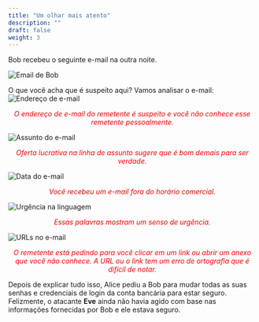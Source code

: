 ```yaml
---
title: "Um olhar mais atento"
description: ""
draft: false
weight: 3
---
```


Bob recebeu o seguinte e-mail na outra noite.

![Email de Bob](../media/email.png?classes=border,shadow)

O que você acha que é suspeito aqui? Vamos analisar o e-mail:
![Endereço de e-mail](../media/from_address.JPG?classes=border,shadow)

<div style="text-align: center;">
<p style="color:red">
<em>O endereço de e-mail do remetente é suspeito e você não conhece esse remetente pessoalmente.</em></p>
</div>

![Assunto do e-mail](../media/subject.JPG?classes=border,shadow)

<div style="text-align: center;">
<p style="color:red">
<em>Oferta lucrativa na linha de assunto sugere que é bom demais para ser verdade.</em></p>
</div>

![Data do e-mail](../media/date.JPG?classes=border,shadow)

<div style="text-align: center;">
<p style="color:red">
<em>Você recebeu um e-mail fora do horário comercial.</em></p>
</div>

![Urgência na linguagem](../media/urgency.JPG?classes=border,shadow)

<div style="text-align: center;">
<p style="color:red">
<em>Essas palavras mostram um senso de urgência.</em></p>
</div>

![URLs no e-mail](../media/url.JPG?classes=border,shadow)

<div style="text-align: center;">
<p style="color:red">
<em>O remetente está pedindo para você clicar em um link ou abrir um anexo que você não conhece.
A URL ou o link tem um erro de ortografia que é difícil de notar.</em></p>
</div>

Depois de explicar tudo isso, Alice pediu a Bob para mudar todas as suas senhas e credenciais de login da conta bancária para estar seguro. Felizmente, o atacante **Eve** ainda não havia agido com base nas informações fornecidas por Bob e ele estava seguro.
